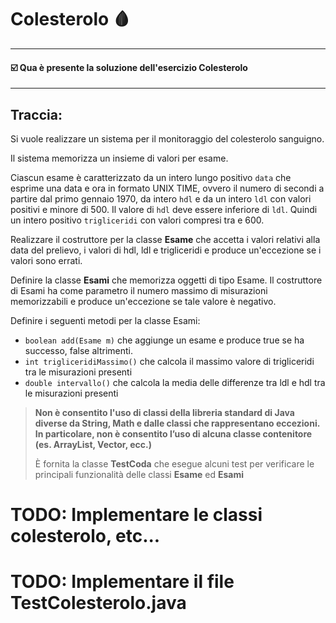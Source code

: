 # Colesterolo 🩸
-- -
#### ☑️ Qua è presente la soluzione dell'esercizio Colesterolo
-- -
## Traccia:
Si vuole realizzare un sistema per il monitoraggio del colesterolo
sanguigno.

Il sistema memorizza un insieme di valori per esame.

Ciascun esame è caratterizzato da un intero lungo positivo `data`
che esprime una data e ora in formato UNIX TIME, ovvero il numero di secondi
a partire dal primo gennaio 1970, da intero `hdl` e da un intero `ldl` con valori positivi e minore di 500.
Il valore di `hdl` deve essere inferiore di `ldl`.
Quindi un intero positivo `trigliceridi` con valori compresi tra e 600.

Realizzare il costruttore per la classe **Esame** che accetta i valori relativi
alla data del prelievo, i valori di hdl, ldl e trigliceridi e produce un'eccezione se i valori sono errati.

Definire la classe **Esami** che memorizza oggetti di tipo Esame.
Il costruttore di Esami ha come parametro il numero massimo di misurazioni memorizzabili e produce un'eccezione
se tale valore è negativo.

Definire i seguenti metodi per la classe Esami:
- `boolean add(Esame m)` che aggiunge un esame e produce true se ha successo, false altrimenti.
- `int trigliceridiMassimo()` che calcola il massimo valore di trigliceridi tra le misurazioni presenti
- `double intervallo()` che calcola la media delle differenze tra ldl e hdl tra le misurazioni presenti

>**Non è consentito l'uso di classi della libreria standard di Java diverse da String, Math e dalle classi che rappresentano eccezioni. In particolare, non è consentito
>l’uso di alcuna classe contenitore (es. ArrayList, Vector, ecc.)**
>
>È fornita la classe **TestCoda** che esegue alcuni test per verificare le principali
>funzionalità delle classi **Esame** ed **Esami**

# TODO: Implementare le classi colesterolo, etc...
# TODO: Implementare il file TestColesterolo.java
